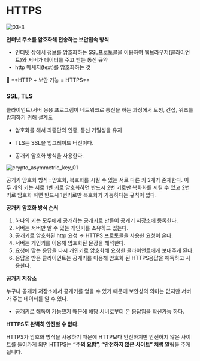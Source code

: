 # HTTPS

![03-3](https://user-images.githubusercontent.com/103401813/170866250-2bcb8121-560b-4696-a172-d500a481ed98.png)

**인터넷 주소를 암호화해 전송하는 보안접속 방식**

- 인터넷 상에서 정보를 암호화하는 SSL프로토콜을 이용하여 웹브라우저(클라이언트)와 서버가 데이터를 주고 받는 통신 규약
- http 메세지(text)를 암호화하는 것

<aside> 📌 **HTTP + 보안 기능 = HTTPS** </aside>

### SSL, TLS

클라이언트/서버 응용 프로그램이 네트워크로 통신을 하는 과정에서 도청, 간섭, 위조를 방지하기 위해 설계도

- 암호화를 해서 최종단의 인증, 통신 기밀성을 유지

- TLS는 SSL을 업그레이드 버전이다.

- 공개키 암호화 방식을 사용한다.

![crypto_asymmetric_key_01](https://user-images.githubusercontent.com/103401813/170866267-8834112a-19fc-4fd4-bfd0-4e2d629b482f.jpg)

공개키 암호화 방식 : 암호화, 복호화를 시킬 수 있는 서로 다른 키 2개가 존재한다. 이 두 개의 키는 서로 1번 키로 암호화하면 반드시 2번 키로만 복화화를 시킬 수 있고 2번 키로 암호화 하면 반드시 1번키로만 복호화가 가능하다는 규칙이 있다.

**공개키 암호화 방식 순서**

1. 하나의 키는 모두에게 공개하는 공개키로 만들어 공개키 저장소에 등록한다.
2. 서버는 서버만 알 수 있는 개인키를 소유하고 있는다.
3. 공개키로 암호화된 http 요청 → HTTPS 프로토콜을 사용한 요청이 온다.
4. 서버는 개인키를 이용해 암호화된 문장을 해석한다.
5. 요청에 맞는 응답을 다시 개인키로 암호화해 요청한 클라이언트에게 보내주게 된다.
6. 응답을 받은 클라이언트는 공개키를 이용해 암호화 된 HTTPS응답을 해독하고 사용한다.

**공개키 저장소**

누구나 공개키 저장소에서 공개키를 얻을 수 있기 때문에 보안상의 의미는 없지만 서버가 주는 데이터를 알 수 있다.

- 공개키로 해독이 가능했기 때문에 해당 서버로부터 온 응답임을 확신가능 하다.

**HTTPS도 완벽히 안전할 수 없다.**

HTTPS가 암호화 방식을 사용하기 때문에 HTTP보다 안전하지만 안전하지 않은 사이트를 들어가게 되면 HTTPS는 **“주의 요함”, “안전하지 않은 사이트” 처럼 알림**을 주게 됩니다.
